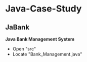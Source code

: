 # Java-Case-Study

## JaBank
**Java Bank Management System**

- Open "src"
- Locate "Bank_Management.java"
